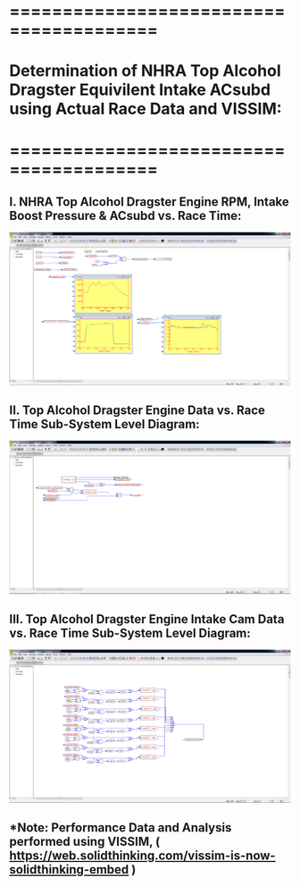 # ========================================
# Determination of NHRA Top Alcohol Dragster Equivilent Intake ACsubd using Actual Race Data and VISSIM:
# ========================================

## I. NHRA Top Alcohol Dragster Engine RPM, Intake Boost Pressure & ACsubd vs. Race Time:

![](./images/image_01.png)

## 
## 
## II. Top Alcohol Dragster Engine Data vs. Race Time Sub-System Level Diagram:

![](./images/image_02.png)

## 
## 
## III. Top Alcohol Dragster Engine Intake Cam Data vs. Race Time Sub-System Level Diagram:

![](./images/image_03.png)

## 
## *Note: Performance Data and Analysis performed using VISSIM, ( https://web.solidthinking.com/vissim-is-now-solidthinking-embed )
